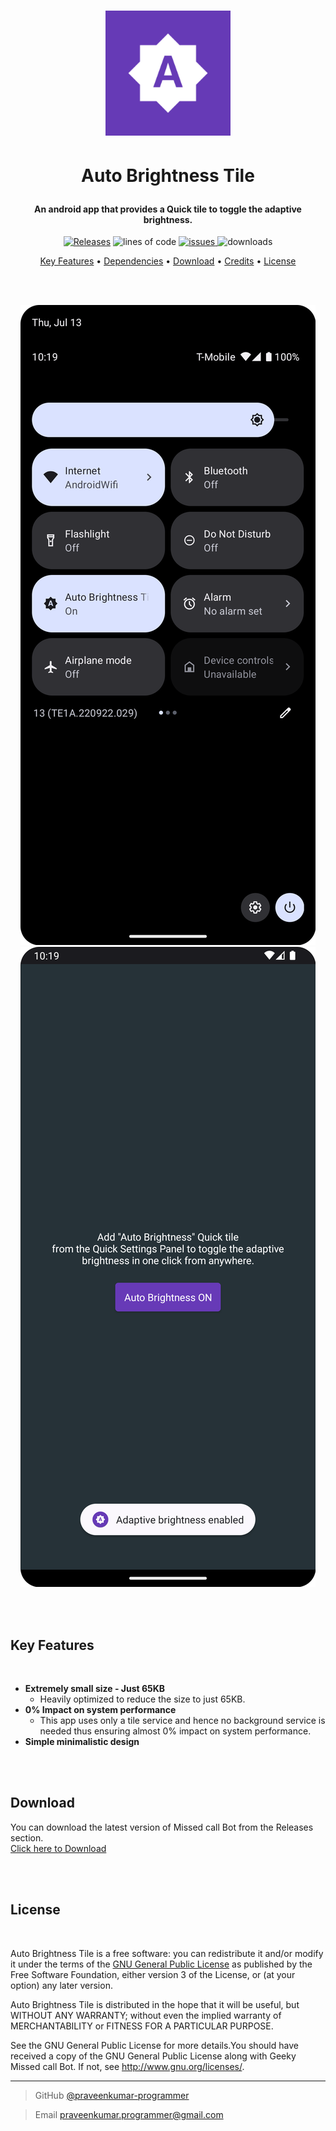 <h1 align="center">
  <a href="https://github.com/praveenkumar-programmer/AutoBrightnessTile"><img src="https://github.com/praveenkumar-programmer/AutoBrightnessTile/blob/master/icon-playstore.png?raw=true" alt="Auto Brightness Tile" width="200" style="margin-bottom:0.3cm"></a>
	
  **Auto Brightness Tile**
</h1>

<h4 align="center">An android app that provides a Quick tile to toggle the adaptive brightness.</h4>

<p align="center">
         
  <a href="https://github.compraveenkumar-programmer/AutoBrightnessTile/releases">
 <img src="https://img.shields.io/github/v/release/praveenkumar-programmer/AutoBrightnessTile?color=limegreen"
         alt="Releases"></a>
         
  <img src="https://img.shields.io/tokei/lines/github/praveenkumar-programmer/AutoBrightnessTile?color=dodgerblue" alt="lines of code">
  
  
  <a href="https://github.com/praveenkumar-programmer/AutoBrightnessTile/issues">
      <img src="https://img.shields.io/github/issues/praveenkumar-programmer/AutoBrightnessTile?color=blueviolet" alt="issues">
  </a>
  
  <img src="https://img.shields.io/github/downloads/praveenkumar-programmer/AutoBrightnessTile/total?color=mediumvioletred" alt="downloads">
 

<p align="center">
  <a href="#key-features">Key Features</a> •
  <a href="#dependencies">Dependencies</a> •
  <a href="#download">Download</a> •
  <a href="#credits">Credits</a> •
  <a href="#license">License</a>
</p>

<br>
<br>

<p align="center">
<img src="https://github.com/praveenkumar-programmer/AutoBrightnessTile/blob/master/port 1.png?raw=true" alt="screenshot1">
<img src="https://github.com/praveenkumar-programmer/AutoBrightnessTile/blob/master/port 2.png?raw=true" alt="screenshot2">
</p>

<br>
<br>


## Key Features

<br>

* **Extremely small size - Just 65KB**
  - Heavily optimized to reduce the size to just 65KB.
* **0% Impact on system performance**  
	- This app uses only a tile service and hence no background service is needed thus ensuring almost 0% impact on system performance.
* **Simple minimalistic design**

<br>
<br>


## Download

You can download the latest version of Missed call Bot from the Releases section.                                                                                   
[Click here to Download](https://github.com/praveenkumar-programmer/AutoBrightnessTile/releases/download/v1.0/message.bot.apk)

<br>
<br>


## License

<br>

Auto Brightness Tile is a free software: you can redistribute it and/or modify it under the terms of the [GNU General Public License](https://www.gnu.org/licenses/gpl-3.0.en.html) as published by the Free Software Foundation, either version 3 of the License, or (at your option) any later version.

Auto Brightness Tile is distributed in the hope that it will be useful, but WITHOUT ANY WARRANTY; without even the implied warranty of MERCHANTABILITY or FITNESS FOR A PARTICULAR PURPOSE.

See the GNU General Public License for more details.You should have received a copy of the GNU General Public License along with Geeky Missed call Bot. If not, see http://www.gnu.org/licenses/.

---

> GitHub [@praveenkumar-programmer](https://github.com/praveenkumar-programmer)

> Email [praveenkumar.programmer@gmail.com](https://https://mail.google.com/)

<br>
<br>
